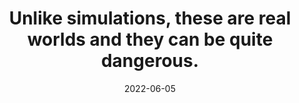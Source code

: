 ---
title: "Unlike simulations, these are real worlds and they can be quite dangerous."
date: 2022-06-05
related:
  - _cues/defend-yourself.md
tags:
  - Fragment
  - Survive
---